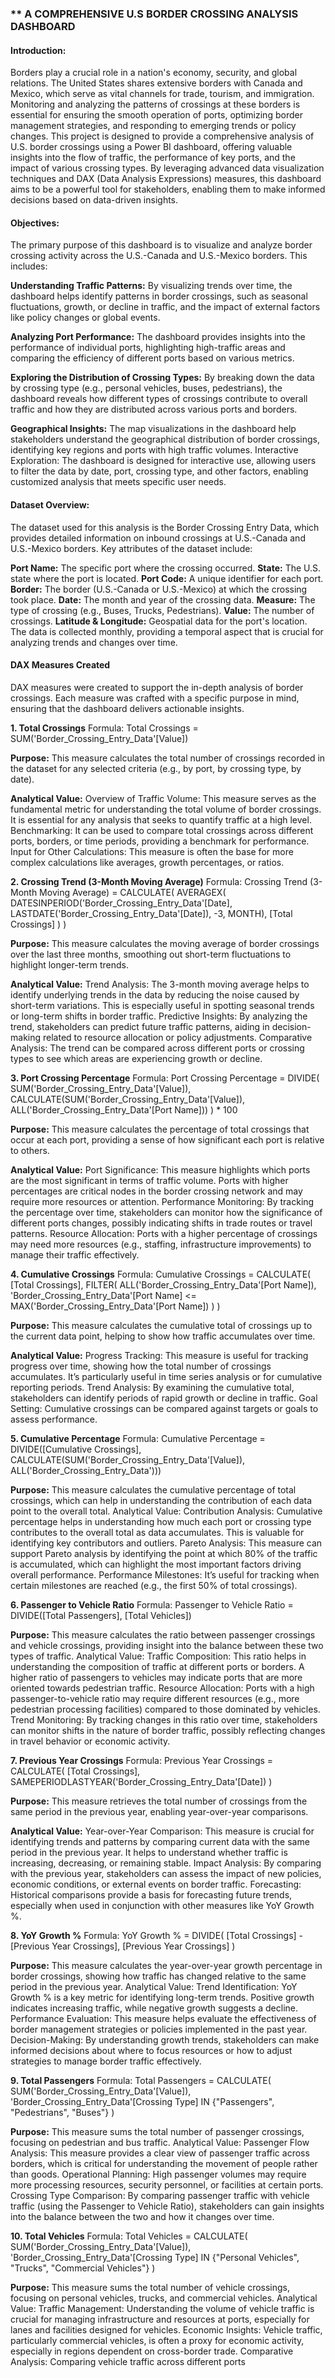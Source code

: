 ### ** A COMPREHENSIVE U.S BORDER CROSSING ANALYSIS DASHBOARD

#### **Introduction:**
Borders play a crucial role in a nation's economy, security, and global relations. The United States shares extensive borders with Canada and Mexico, which serve as vital channels for trade, tourism, and immigration. Monitoring and analyzing the patterns of crossings at these borders is essential for ensuring the smooth operation of ports, optimizing border management strategies, and responding to emerging trends or policy changes. This project is designed to provide a comprehensive analysis of U.S. border crossings using a Power BI dashboard, offering valuable insights into the flow of traffic, the performance of key ports, and the impact of various crossing types. By leveraging advanced data visualization techniques and DAX (Data Analysis Expressions) measures, this dashboard aims to be a powerful tool for stakeholders, enabling them to make informed decisions based on data-driven insights.

#### **Objectives:**

The primary purpose of this dashboard is to visualize and analyze border crossing activity across the U.S.-Canada and U.S.-Mexico borders. This includes:

**Understanding Traffic Patterns:**
By visualizing trends over time, the dashboard helps identify patterns in border crossings, such as seasonal fluctuations, growth, or decline in traffic, and the impact of external factors like policy changes or global events.

**Analyzing Port Performance:**
The dashboard provides insights into the performance of individual ports, highlighting high-traffic areas and comparing the efficiency of different ports based on various metrics.

**Exploring the Distribution of Crossing Types:**
By breaking down the data by crossing type (e.g., personal vehicles, buses, pedestrians), the dashboard reveals how different types of crossings contribute to overall traffic and how they are distributed across various ports and borders.

**Geographical Insights:**
The map visualizations in the dashboard help stakeholders understand the geographical distribution of border crossings, identifying key regions and ports with high traffic volumes.
Interactive Exploration:
The dashboard is designed for interactive use, allowing users to filter the data by date, port, crossing type, and other factors, enabling customized analysis that meets specific user needs.

#### **Dataset Overview:**
The dataset used for this analysis is the Border Crossing Entry Data, which provides detailed information on inbound crossings at U.S.-Canada and U.S.-Mexico borders. Key attributes of the dataset include:

**Port Name:** The specific port where the crossing occurred.
**State:** The U.S. state where the port is located.
**Port Code:** A unique identifier for each port.
**Border:** The border (U.S.-Canada or U.S.-Mexico) at which the crossing took place.
**Date:** The month and year of the crossing data.
**Measure:** The type of crossing (e.g., Buses, Trucks, Pedestrians).
**Value:** The number of crossings.
**Latitude & Longitude:** Geospatial data for the port's location.
The data is collected monthly, providing a temporal aspect that is crucial for analyzing trends and changes over time.

#### **DAX Measures Created**
DAX measures were created to support the in-depth analysis of border crossings. Each measure was crafted with a specific purpose in mind, ensuring that the dashboard delivers actionable insights.

**1. Total Crossings**
Formula: Total Crossings = SUM('Border_Crossing_Entry_Data'[Value])

**Purpose:**
This measure calculates the total number of crossings recorded in the dataset for any selected criteria (e.g., by port, by crossing type, by date).

**Analytical Value:**
Overview of Traffic Volume: This measure serves as the fundamental metric for understanding the total volume of border crossings. It is essential for any analysis that seeks to quantify traffic at a high level.
Benchmarking: It can be used to compare total crossings across different ports, borders, or time periods, providing a benchmark for performance.
Input for Other Calculations: This measure is often the base for more complex calculations like averages, growth percentages, or ratios.

**2. Crossing Trend (3-Month Moving Average)**
Formula:
Crossing Trend (3-Month Moving Average) = 
CALCULATE(
    AVERAGEX(
        DATESINPERIOD('Border_Crossing_Entry_Data'[Date], 
                      LASTDATE('Border_Crossing_Entry_Data'[Date]), 
                      -3, 
                      MONTH), 
        [Total Crossings]
    )
)

**Purpose:**
This measure calculates the moving average of border crossings over the last three months, smoothing out short-term fluctuations to highlight longer-term trends.

**Analytical Value:**
Trend Analysis: The 3-month moving average helps to identify underlying trends in the data by reducing the noise caused by short-term variations. This is especially useful in spotting seasonal trends or long-term shifts in border traffic.
Predictive Insights: By analyzing the trend, stakeholders can predict future traffic patterns, aiding in decision-making related to resource allocation or policy adjustments.
Comparative Analysis: The trend can be compared across different ports or crossing types to see which areas are experiencing growth or decline.

**3. Port Crossing Percentage**
Formula:
Port Crossing Percentage = 
DIVIDE(
    SUM('Border_Crossing_Entry_Data'[Value]),
    CALCULATE(SUM('Border_Crossing_Entry_Data'[Value]), ALL('Border_Crossing_Entry_Data'[Port Name]))
) * 100

**Purpose:**
This measure calculates the percentage of total crossings that occur at each port, providing a sense of how significant each port is relative to others.

**Analytical Value:**
Port Significance: This measure highlights which ports are the most significant in terms of traffic volume. Ports with higher percentages are critical nodes in the border crossing network and may require more resources or attention.
Performance Monitoring: By tracking the percentage over time, stakeholders can monitor how the significance of different ports changes, possibly indicating shifts in trade routes or travel patterns.
Resource Allocation: Ports with a higher percentage of crossings may need more resources (e.g., staffing, infrastructure improvements) to manage their traffic effectively.

**4. Cumulative Crossings**
Formula:
Cumulative Crossings = 
CALCULATE(
    [Total Crossings],
    FILTER(
        ALL('Border_Crossing_Entry_Data'[Port Name]),
        'Border_Crossing_Entry_Data'[Port Name] <= MAX('Border_Crossing_Entry_Data'[Port Name])
    )
)

**Purpose:**
This measure calculates the cumulative total of crossings up to the current data point, helping to show how traffic accumulates over time.

**Analytical Value:**
Progress Tracking: This measure is useful for tracking progress over time, showing how the total number of crossings accumulates. It’s particularly useful in time series analysis or for cumulative reporting periods.
Trend Analysis: By examining the cumulative total, stakeholders can identify periods of rapid growth or decline in traffic.
Goal Setting: Cumulative crossings can be compared against targets or goals to assess performance.

**5. Cumulative Percentage**
Formula:
Cumulative Percentage = 
DIVIDE([Cumulative Crossings], CALCULATE(SUM('Border_Crossing_Entry_Data'[Value]), ALL('Border_Crossing_Entry_Data')))

**Purpose:**
This measure calculates the cumulative percentage of total crossings, which can help in understanding the contribution of each data point to the overall total.
Analytical Value:
Contribution Analysis: Cumulative percentage helps in understanding how much each port or crossing type contributes to the overall total as data accumulates. This is valuable for identifying key contributors and outliers.
Pareto Analysis: This measure can support Pareto analysis by identifying the point at which 80% of the traffic is accumulated, which can highlight the most important factors driving overall performance.
Performance Milestones: It’s useful for tracking when certain milestones are reached (e.g., the first 50% of total crossings).

**6. Passenger to Vehicle Ratio**
Formula:
Passenger to Vehicle Ratio = 
DIVIDE([Total Passengers], [Total Vehicles])

**Purpose:**
This measure calculates the ratio between passenger crossings and vehicle crossings, providing insight into the balance between these two types of traffic.
Analytical Value:
Traffic Composition: This ratio helps in understanding the composition of traffic at different ports or borders. A higher ratio of passengers to vehicles may indicate ports that are more oriented towards pedestrian traffic.
Resource Allocation: Ports with a high passenger-to-vehicle ratio may require different resources (e.g., more pedestrian processing facilities) compared to those dominated by vehicles.
Trend Monitoring: By tracking changes in this ratio over time, stakeholders can monitor shifts in the nature of border traffic, possibly reflecting changes in travel behavior or economic activity.

**7. Previous Year Crossings**
Formula:
Previous Year Crossings = 
CALCULATE(
    [Total Crossings], 
    SAMEPERIODLASTYEAR('Border_Crossing_Entry_Data'[Date])
)

**Purpose:**
This measure retrieves the total number of crossings from the same period in the previous year, enabling year-over-year comparisons.

**Analytical Value:**
Year-over-Year Comparison: This measure is crucial for identifying trends and patterns by comparing current data with the same period in the previous year. It helps to understand whether traffic is increasing, decreasing, or remaining stable.
Impact Analysis: By comparing with the previous year, stakeholders can assess the impact of new policies, economic conditions, or external events on border traffic.
Forecasting: Historical comparisons provide a basis for forecasting future trends, especially when used in conjunction with other measures like YoY Growth %.

**8. YoY Growth %**
Formula:
YoY Growth % = 
DIVIDE(
    [Total Crossings] - [Previous Year Crossings], 
    [Previous Year Crossings]
)

**Purpose:**
This measure calculates the year-over-year growth percentage in border crossings, showing how traffic has changed relative to the same period in the previous year.
Analytical Value:
Trend Identification: YoY Growth % is a key metric for identifying long-term trends. Positive growth indicates increasing traffic, while negative growth suggests a decline.
Performance Evaluation: This measure helps evaluate the effectiveness of border management strategies or policies implemented in the past year.
Decision-Making: By understanding growth trends, stakeholders can make informed decisions about where to focus resources or how to adjust strategies to manage border traffic effectively.

**9. Total Passengers**
Formula:
Total Passengers = 
CALCULATE(
    SUM('Border_Crossing_Entry_Data'[Value]), 
    'Border_Crossing_Entry_Data'[Crossing Type] IN {"Passengers", "Pedestrians", "Buses"}
)

**Purpose:**
This measure sums the total number of passenger crossings, focusing on pedestrian and bus traffic.
Analytical Value:
Passenger Flow Analysis: This measure provides a clear view of passenger traffic across borders, which is critical for understanding the movement of people rather than goods.
Operational Planning: High passenger volumes may require more processing resources, security personnel, or facilities at certain ports.
Crossing Type Comparison: By comparing passenger traffic with vehicle traffic (using the Passenger to Vehicle Ratio), stakeholders can gain insights into the balance between the two and how it changes over time.

**10. Total Vehicles**
Formula:
Total Vehicles = 
CALCULATE(
    SUM('Border_Crossing_Entry_Data'[Value]), 
    'Border_Crossing_Entry_Data'[Crossing Type] IN {"Personal Vehicles", "Trucks", "Commercial Vehicles"}
)

**Purpose:**
This measure sums the total number of vehicle crossings, focusing on personal vehicles, trucks, and commercial vehicles.
Analytical Value:
Traffic Management: Understanding the volume of vehicle traffic is crucial for managing infrastructure and resources at ports, especially for lanes and facilities designed for vehicles.
Economic Insights: Vehicle traffic, particularly commercial vehicles, is often a proxy for economic activity, especially in regions dependent on cross-border trade.
Comparative Analysis: Comparing vehicle traffic across different ports
